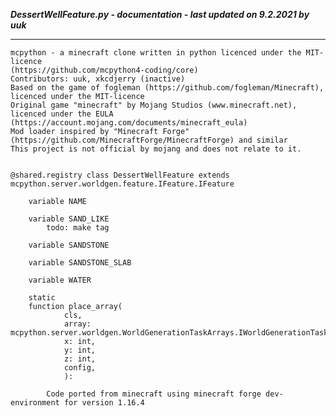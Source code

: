 ***DessertWellFeature.py - documentation - last updated on 9.2.2021 by uuk***
___

    mcpython - a minecraft clone written in python licenced under the MIT-licence 
    (https://github.com/mcpython4-coding/core)
    Contributors: uuk, xkcdjerry (inactive)
    Based on the game of fogleman (https://github.com/fogleman/Minecraft), licenced under the MIT-licence
    Original game "minecraft" by Mojang Studios (www.minecraft.net), licenced under the EULA
    (https://account.mojang.com/documents/minecraft_eula)
    Mod loader inspired by "Minecraft Forge" (https://github.com/MinecraftForge/MinecraftForge) and similar
    This project is not official by mojang and does not relate to it.


    @shared.registry class DessertWellFeature extends mcpython.server.worldgen.feature.IFeature.IFeature

        variable NAME

        variable SAND_LIKE
            todo: make tag

        variable SANDSTONE

        variable SANDSTONE_SLAB

        variable WATER

        static
        function place_array(
                cls,
                array: mcpython.server.worldgen.WorldGenerationTaskArrays.IWorldGenerationTaskHandlerReference,
                x: int,
                y: int,
                z: int,
                config,
                ):
            
            Code ported from minecraft using minecraft forge dev-environment for version 1.16.4
